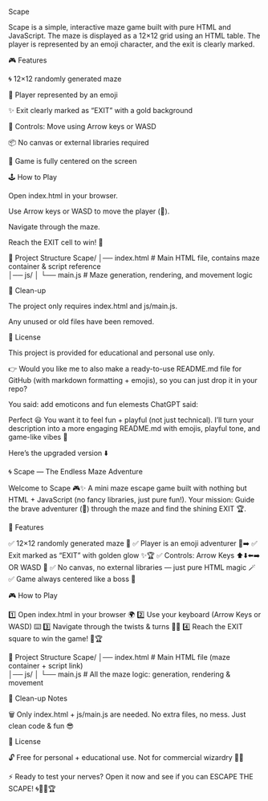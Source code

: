 Scape

Scape is a simple, interactive maze game built with pure HTML and JavaScript.
The maze is displayed as a 12×12 grid using an HTML table.
The player is represented by an emoji character, and the exit is clearly marked.

🎮 Features

🌀 12×12 randomly generated maze

🧑 Player represented by an emoji

✨ Exit clearly marked as “EXIT” with a gold background

🎹 Controls: Move using Arrow keys or WASD

📦 No canvas or external libraries required

🎯 Game is fully centered on the screen

🕹️ How to Play

Open index.html in your browser.

Use Arrow keys or WASD to move the player (🧑).

Navigate through the maze.

Reach the EXIT cell to win! 🎉

📂 Project Structure
Scape/
│── index.html       # Main HTML file, contains maze container & script reference  
│── js/
│   └── main.js      # Maze generation, rendering, and movement logic  

🧹 Clean-up

The project only requires index.html and js/main.js.

Any unused or old files have been removed.

📜 License

This project is provided for educational and personal use only.

👉 Would you like me to also make a ready-to-use README.md file for GitHub (with markdown formatting + emojis), so you can just drop it in your repo?

You said:
add emoticons and fun elemests 
ChatGPT said:

Perfect 😃 You want it to feel fun + playful (not just technical). I’ll turn your description into a more engaging README.md with emojis, playful tone, and game-like vibes 🚀

Here’s the upgraded version ⬇️

🌀 Scape — The Endless Maze Adventure

Welcome to Scape 🎮✨
A mini maze escape game built with nothing but HTML + JavaScript (no fancy libraries, just pure fun!).
Your mission: Guide the brave adventurer (🧑) through the maze and find the shining EXIT 🏆.

🌟 Features

✅ 12×12 randomly generated maze 🔀
✅ Player is an emoji adventurer 🧑➡️
✅ Exit marked as “EXIT” with golden glow ✨🏆
✅ Controls: Arrow Keys ⬆️⬇️⬅️➡️ OR WASD 🎹
✅ No canvas, no external libraries — just pure HTML magic 🪄
✅ Game always centered like a boss 🎯

🎮 How to Play

1️⃣ Open index.html in your browser 🌍
2️⃣ Use your keyboard (Arrow Keys or WASD) ⌨️
3️⃣ Navigate through the twists & turns 🔄🌀
4️⃣ Reach the EXIT square to win the game! 🎉🏆

📂 Project Structure
Scape/
│── index.html       # Main HTML file (maze container + script link)  
│── js/
│   └── main.js      # All the maze logic: generation, rendering & movement  

🧹 Clean-up Notes

🗑️ Only index.html + js/main.js are needed.
No extra files, no mess. Just clean code & fun 😎

📜 License

🔓 Free for personal + educational use.
Not for commercial wizardry 🧙✨

⚡ Ready to test your nerves?
Open it now and see if you can ESCAPE THE SCAPE! 🌀🧑🚪🏆